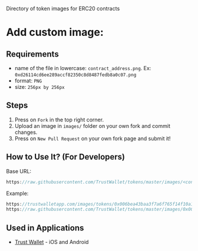 Directory of token images for ERC20 contracts

# Add custom image:
## Requirements
- name of the file in lowercase: `contract_address.png`. Ex: `0xd26114cd6ee289accf82350c8d8487fedb8a0c07.png`
- format: `PNG`
- size: `256px by 256px`

## Steps
1) Press on `Fork` in the top right corner.
2) Upload an image in `images/` folder on your own fork and commit changes.
3) Press on `New Pull Request` on your own fork page and submit it!



## How to Use It? (For Developers)
Base URL:
```js
https://raw.githubusercontent.com/TrustWallet/tokens/master/images/<contract_address>.png
```
Example:
```js
https://trustwalletapp.com/images/tokens/0x006bea43baa3f7a6f765f14f10a1a1b08334ef45.png
https://raw.githubusercontent.com/TrustWallet/tokens/master/images/0x006bea43baa3f7a6f765f14f10a1a1b08334ef45.png
```

## Used in Applications
- [Trust Wallet](https://trustwalletapp.com) - iOS and Android 
